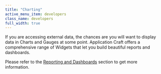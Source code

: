 ```yaml
---
title: "Charting"
active_menu_item: developers
class_name: developers
full_width: true
---
```



If you are accessing external data, the chances are you will want to display data in Charts and Gauges at some point. Application Craft offers a comprehensive range of Widgets that let you build beautiful reports and dashboards.

Please refer to the [Reporting and Dashboards](/developers/user-guide/product-guide/advanced-features/data-integration-reporting-dashboards/) section to get more information.

